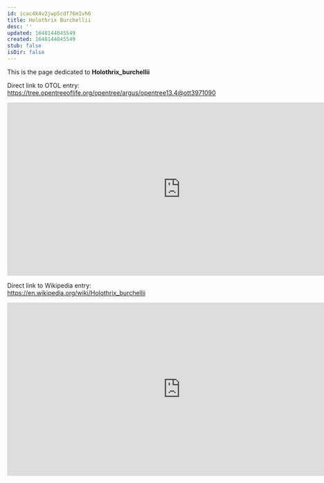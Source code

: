 ```yaml
---
id: icac4k4v2jwp5cdf76m1vh6
title: Holothrix Burchellii
desc: ''
updated: 1648144045549
created: 1648144045549
stub: false
isDir: false
---
```

This is the page dedicated to **Holothrix_burchellii**


Direct link to OTOL entry: https://tree.opentreeoflife.org/opentree/argus/opentree13.4@ott3971090



<html>
    <body>
    <iframe src="https://tree.opentreeoflife.org/opentree/argus/opentree13.4@ott3971090"
    width="800" height="400" frameborder="0" allowfullscreen> </iframe>
    </body>
</html>
    


Direct link to Wikipedia entry: https://en.wikipedia.org/wiki/Holothrix_burchellii



<html>
    <body>
    <iframe src="https://en.wikipedia.org/wiki/Holothrix_burchellii"
    width="800" height="400" frameborder="0" allowfullscreen> </iframe>
    </body>
</html>
    
